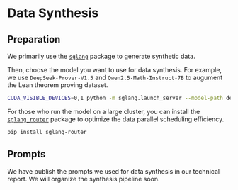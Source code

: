 # Data Synthesis

## Preparation

We primarily use the [`sglang`](https://docs.sglang.ai/start/install.html) package to generate synthetic data.

Then, choose the model you want to use for data synthesis. For example, we use `DeepSeek-Prover-V1.5` and `Qwen2.5-Math-Instruct-7B` to augument the Lean theorem proving dataset.

```bash
CUDA_VISIBLE_DEVICES=0,1 python -m sglang.launch_server --model-path deepseek-ai/DeepSeek-Prover-V1.5-RL --port 30000 --trust-remote-code --dp 2
```

For those who run the model on a large cluster, you can install the [`sglang_router`](https://docs.sglang.ai/router/router.html) package to optimize the data parallel scheduling efficiency.

```bash
pip install sglang-router
```

## Prompts

We have publish the prompts we used for data synthesis in our technical report. We will organize the synthesis pipeline soon.
